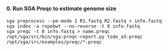 #### 0. Run SGA Preqc to estimate genome size


```
sga preprocess --pe-mode 1 R1.fastq R2.fastq > info.fastq
sga index -a ropebwt --no-reverse -t 8 info.fastq
sga preqc -t 8 info.fastq > name.preqc
/opt/sga/src/bin/sga-preqc-report.py tode_a3.preqc /opt/sga/src/examples/preqc/*.preqc
```